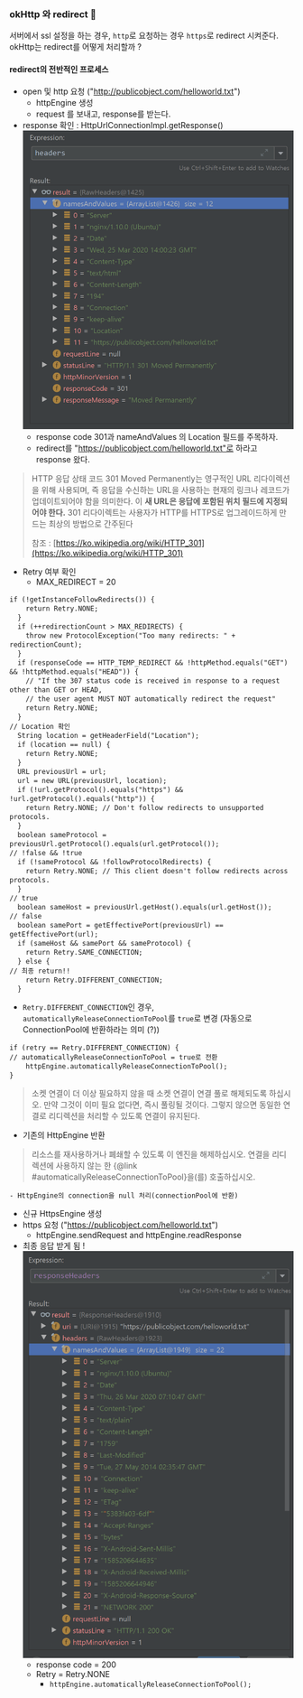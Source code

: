 ### okHttp 와 redirect 🙂

서버에서 ssl 설정을 하는 경우, `http`로 요청하는 경우 `https`로 redirect 시켜준다.
okHttp는 redirect를 어떻게 처리할까 ?

#### redirect의 전반적인 프로세스

- open 및 http 요청 ("http://publicobject.com/helloworld.txt")
    - httpEngine 생성
    - request 를 보내고, response를 받는다.
- response 확인 : HttpUrlConnectionImpl.getResponse()
    ![](./image/response-headers.PNG)
    - response code 301과 nameAndValues 의 Location 필드를 주목하자.
    - redirect를 "https://publicobject.com/helloworld.txt"로 하라고 response 왔다.
> HTTP 응답 상태 코드 301 Moved Permanently는 영구적인 URL 리다이렉션을 위해 사용되며, 
> 즉 응답을 수신하는 URL을 사용하는 현재의 링크나 레코드가 업데이트되어야 함을 의미한다.
> 이 **새 URL은 응답에 포함된 위치 필드에 지정되어야 한다.**
> 301 리다이렉트는 사용자가 HTTP를 HTTPS로 업그레이드하게 만드는 최상의 방법으로 간주된다
> 
> 참조 : [https://ko.wikipedia.org/wiki/HTTP_301](https://ko.wikipedia.org/wiki/HTTP_301)

- Retry 여부 확인
    - MAX_REDIRECT = 20
```
if (!getInstanceFollowRedirects()) {
    return Retry.NONE;
  }
  if (++redirectionCount > MAX_REDIRECTS) {
    throw new ProtocolException("Too many redirects: " + redirectionCount);
  }
  if (responseCode == HTTP_TEMP_REDIRECT && !httpMethod.equals("GET") && !httpMethod.equals("HEAD")) {
    // "If the 307 status code is received in response to a request other than GET or HEAD,
    // the user agent MUST NOT automatically redirect the request"
    return Retry.NONE;
  }
// Location 확인
  String location = getHeaderField("Location");
  if (location == null) {
    return Retry.NONE;
  }
  URL previousUrl = url;
  url = new URL(previousUrl, location);
  if (!url.getProtocol().equals("https") && !url.getProtocol().equals("http")) {
    return Retry.NONE; // Don't follow redirects to unsupported protocols.
  }
  boolean sameProtocol = previousUrl.getProtocol().equals(url.getProtocol());
// !false && !true 
  if (!sameProtocol && !followProtocolRedirects) {
    return Retry.NONE; // This client doesn't follow redirects across protocols.
  }
// true
  boolean sameHost = previousUrl.getHost().equals(url.getHost());
// false
  boolean samePort = getEffectivePort(previousUrl) == getEffectivePort(url);
  if (sameHost && samePort && sameProtocol) {
    return Retry.SAME_CONNECTION;
  } else {
// 최종 return!!
    return Retry.DIFFERENT_CONNECTION;
  }
```
- `Retry.DIFFERENT_CONNECTION`인 경우, `automaticallyReleaseConnectionToPool`를 `true`로 변경
  (자동으로 ConnectionPool에 반환하라는 의미 (?))
```
if (retry == Retry.DIFFERENT_CONNECTION) {
// automaticallyReleaseConnectionToPool = true로 전환
    httpEngine.automaticallyReleaseConnectionToPool(); 
}
```
> 소켓 연결이 더 이상 필요하지 않을 때 소켓 연결이 연결 풀로 해제되도록 하십시오.
> 만약 그것이 이미 필요 없다면, 즉시 풀링될 것이다. 그렇지 않으면 동일한 연결로 리디렉션을 처리할 수 있도록 연결이 유지된다.

- 기존의 HttpEngine 반환
> 리소스를 재사용하거나 폐쇄할 수 있도록 이 엔진을 해제하십시오.
> 연결을 리디렉션에 사용하지 않는 한 {@link #automaticallyReleaseConnectionToPool}을(를) 호출하십시오.

    - HttpEngine의 connection을 null 처리(connectionPool에 반환)
- 신규 HttpsEngine 생성
- https 요청 ("https://publicobject.com/helloworld.txt")
    - httpEngine.sendRequest and httpEngine.readResponse
- 최종 응답 받게 됨 !
![](./image/response-headers2.PNG)
    - response code = 200
    - Retry = Retry.NONE
        - `httpEngine.automaticallyReleaseConnectionToPool();`